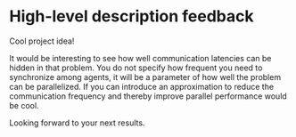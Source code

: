 # High-level description feedback

Cool project idea!

It would be interesting to see how well communication latencies can be hidden in
that problem.  You do not specify how frequent you need to synchronize among
agents, it will be a parameter of how well the problem can be parallelized.  If
you can introduce an approximation to reduce the communication frequency and
thereby improve parallel performance would be cool.

Looking forward to your next results.
